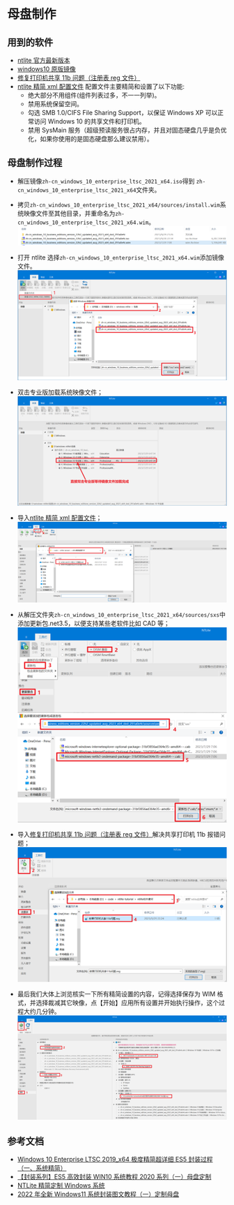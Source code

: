 # 母盘制作

## 用到的软件

- [ntlite 官方最新版本](https://www.ntlite.com/download/)
- [windows10 原版镜像](https://www.yrxitong.com/h-col-130.html)
- [修复打印机共享 11b 问题（注册表 reg 文件）](ntlite软件素材/修复打印机共享11b问题.reg)
- [ntlite 精简 xml 配置文件](ntlite精简配置文件/WIN10专业版64位22H2正式版19045.3324MSDN8月适度精简母盘（2023-08-18）NTLite配置文件.xml)
  配置文件主要精简和设置了以下功能:
  - 绝大部分不用组件(组件列表过多，不一一列举)。
  - 禁用系统保留空间。
  - 勾选 SMB 1.0/CIFS File Sharing Support，以保证 Windows XP 可以正常访问 Windows 10 的共享文件和打印机。
  - 禁用 SysMain 服务（超级预读服务很占内存，并且对固态硬盘几乎是负优化，如果你使用的是固态硬盘那么建议禁用）。

## 母盘制作过程

- 解压镜像`zh-cn_windows_10_enterprise_ltsc_2021_x64.iso`得到 `zh-cn_windows_10_enterprise_ltsc_2021_x64`文件夹。
- 拷贝`zh-cn_windows_10_enterprise_ltsc_2021_x64/sources/install.wim`系统映像文件至其他目录，并重命名为`zh-cn_windows_10_enterprise_ltsc_2021_x64.wim`。
  ![](images/拷贝镜像并重命名.png)
- 打开 ntlite 选择`zh-cn_windows_10_enterprise_ltsc_2021_x64.wim`添加镜像文件。
  ![](images/加载镜像文件.png)
- 双击专业版加载系统映像文件；
  ![](images/加载专业版并等待完成.png)
- 导入[ntlite 精简 xml 配置文件](ntlite精简配置文件/WIN10专业版64位22H2正式版19045.3324MSDN8月适度精简母盘（2023-08-18）NTLite配置文件.xml)；
  ![](images/导入预设配置文件.png)
- 从解压文件夹`zh-cn_windows_10_enterprise_ltsc_2021_x64/sources/sxs`中添加更新包.net3.5，以便支持某些老软件比如 CAD 等；
  ![](images/添加net3.5更新包.png)
- 导入[修复打印机共享 11b 问题（注册表 reg 文件）](ntlite软件素材/修复打印机共享11b问题.reg)解决共享打印机 11b 报错问题；
  ![](images/解决共享打印机报错问题.png)

- 最后我们大体上浏览核实一下所有精简设置的内容，记得选择保存为 WIM 格式，并选择裁减其它映像，点【开始】应用所有设置并开始执行操作，这个过程大约几分钟。
  ![](images/核实所有精简设置的内容.png)

## 参考文档

- [Windows 10 Enterprise LTSC 2019_x64 极度精简超详细 ES5 封装过程（一、系统精简）](https://www.itsk.com/thread/408614)
- [【封装系列】ES5 高效封装 WIN10 系统教程 2020 系列（一）母盘定制](https://www.yrxitong.com/h-nd-311.html)
- [NTLite 精简定制 Windows 系统](https://www.xiamuyan.com/share/windows-system/streamline-windows-system-with-ntlite.html)
- [2022 年全新 Windows11 系统封装图文教程（一）定制母盘](https://www.yrxitong.com/h-nd-1101.html)